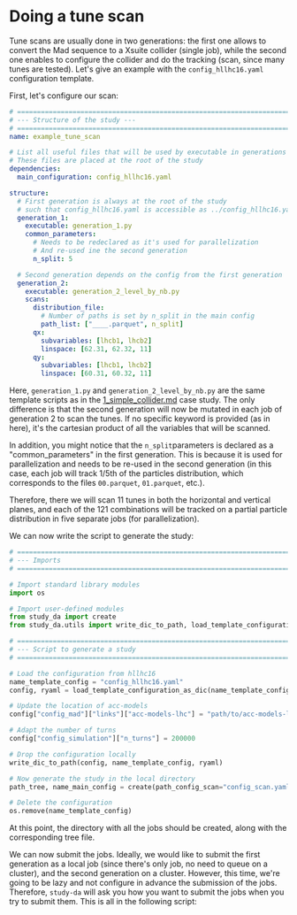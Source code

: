 # Doing a tune scan

Tune scans are usually done in two generations: the first one allows to convert the Mad sequence to a Xsuite collider (single job), while the second one enables to configure the collider and do the tracking (scan, since many tunes are tested). Let's give an example with the ```config_hllhc16.yaml``` configuration template.

First, let's configure our scan:

```yaml title="config_scan.yaml"
# ==================================================================================================
# --- Structure of the study ---
# ==================================================================================================
name: example_tune_scan

# List all useful files that will be used by executable in generations below
# These files are placed at the root of the study
dependencies:
  main_configuration: config_hllhc16.yaml

structure:
  # First generation is always at the root of the study
  # such that config_hllhc16.yaml is accessible as ../config_hllhc16.yaml
  generation_1:
    executable: generation_1.py
    common_parameters:
      # Needs to be redeclared as it's used for parallelization
      # And re-used ine the second generation
      n_split: 5

  # Second generation depends on the config from the first generation
  generation_2:
    executable: generation_2_level_by_nb.py
    scans:
      distribution_file:
        # Number of paths is set by n_split in the main config
        path_list: ["____.parquet", n_split]
      qx:
        subvariables: [lhcb1, lhcb2]
        linspace: [62.31, 62.32, 11]
      qy:
        subvariables: [lhcb1, lhcb2]
        linspace: [60.31, 60.32, 11]
```

Here, ```generation_1.py``` and ```generation_2_level_by_nb.py``` are the same template scripts as in the [1_simple_collider.md](1_simple_collider.md) case study. The only difference is that the second generation will now be mutated in each job of generation 2 to scan the tunes. If no specific keyword is provided (as in here), it's the cartesian product of all the variables that will be scanned.

In addition, you might notice that the ```n_split```parameters is declared as a "common_parameters" in the first generation. This is because it is used for parallelization and needs to be re-used in the second generation (in this case, each job will track 1/5th of the particles distribution, which corresponds to the files ```00.parquet```, ```01.parquet```, etc.).

Therefore, there we will scan 11 tunes in both the horizontal and vertical planes, and each of the 121 combinations will be tracked on a partial particle distribution in five separate jobs (for parallelization).

We can now write the script to generate the study:

```py title="tune_scan.py"
# ==================================================================================================
# --- Imports
# ==================================================================================================

# Import standard library modules
import os

# Import user-defined modules
from study_da import create
from study_da.utils import write_dic_to_path, load_template_configuration_as_dic

# ==================================================================================================
# --- Script to generate a study
# ==================================================================================================

# Load the configuration from hllhc16
name_template_config = "config_hllhc16.yaml"
config, ryaml = load_template_configuration_as_dic(name_template_config)

# Update the location of acc-models
config["config_mad"]["links"]["acc-models-lhc"] = "path/to/acc-models-lhc"

# Adapt the number of turns
config["config_simulation"]["n_turns"] = 200000

# Drop the configuration locally
write_dic_to_path(config, name_template_config, ryaml)

# Now generate the study in the local directory
path_tree, name_main_config = create(path_config_scan="config_scan.yaml")

# Delete the configuration
os.remove(name_template_config)
```

At this point, the directory with all the jobs should be created, along with the corresponding tree file.

We can now submit the jobs. Ideally, we would like to submit the first generation as a local job (since there's only job, no need to queue on a cluster), and the second generation on a cluster. However, this time, we're going to be lazy and not configure in advance the submission of the jobs. Therefore, ```study-da``` will ask you how you want to submit the jobs when you try to submit them. This is all in the following script:
